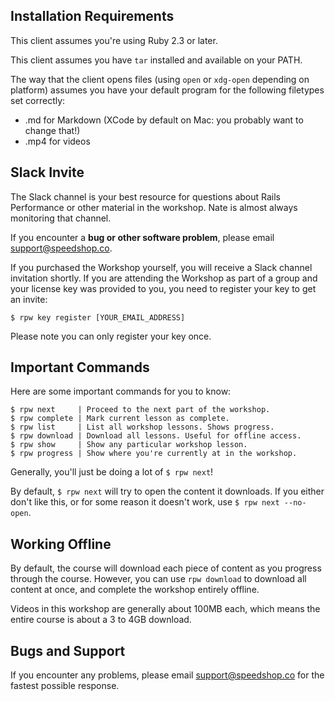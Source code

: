 ## Installation Requirements

This client assumes you're using Ruby 2.3 or later.

This client assumes you have `tar` installed and available on your PATH.

The way that the client opens files (using `open` or `xdg-open` depending on platform) assumes you have your default program for the following filetypes set correctly:

* .md for Markdown (XCode by default on Mac: you probably want to change that!)
* .mp4 for videos

## Slack Invite 

The Slack channel is your best resource for questions about Rails Performance
or other material in the workshop. Nate is almost always monitoring that channel.

If you encounter a **bug or other software problem**, please email support@speedshop.co.

If you purchased the Workshop yourself, you will receive a Slack channel invitation
shortly. If you are attending the Workshop as part of a group and your license key
was provided to you, you need to register your key to get an invite:

```
$ rpw key register [YOUR_EMAIL_ADDRESS]
```

Please note you can only register your key once.

## Important Commands

Here are some important commands for you to know:

```
$ rpw next     | Proceed to the next part of the workshop.
$ rpw complete | Mark current lesson as complete.
$ rpw list     | List all workshop lessons. Shows progress.
$ rpw download | Download all lessons. Useful for offline access.
$ rpw show     | Show any particular workshop lesson.
$ rpw progress | Show where you're currently at in the workshop.
```

Generally, you'll just be doing a lot of `$ rpw next`!

By default, `$ rpw next` will try to open the content it downloads. If you 
either don't like this, or for some reason it doesn't work, use `$ rpw next --no-open`.

## Working Offline 

By default, the course will download each piece of content as you progress through 
the course. However, you can use `rpw download` to download all content
at once, and complete the workshop entirely offline.

Videos in this workshop are generally about 100MB each, which means the entire
course is about a 3 to 4GB download.

## Bugs and Support

If you encounter any problems, please email support@speedshop.co for the fastest possible response.